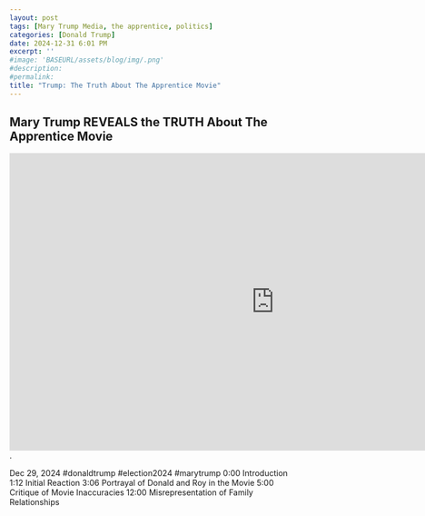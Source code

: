 ```yaml
---
layout: post
tags: [Mary Trump Media, the apprentice, politics]
categories: [Donald Trump]
date: 2024-12-31 6:01 PM
excerpt: ''
#image: 'BASEURL/assets/blog/img/.png'
#description:
#permalink:
title: "Trump: The Truth About The Apprentice Movie"
---
```



## Mary Trump REVEALS the TRUTH About The Apprentice Movie

<iframe width="932" height="524" src="https://www.youtube.com/embed/bErfwGFp1Ao" title="Mary Trump REVEALS the TRUTH About The Apprentice Movie" frameborder="0" allow="accelerometer; autoplay; clipboard-write; encrypted-media; gyroscope; picture-in-picture; web-share" referrerpolicy="strict-origin-when-cross-origin" allowfullscreen></iframe>.

Dec 29, 2024  #donaldtrump #election2024 #marytrump
0:00 Introduction 
1:12 Initial Reaction
3:06 Portrayal of Donald and Roy in the Movie
5:00 Critique of Movie Inaccuracies
12:00 Misrepresentation of Family Relationships
